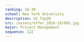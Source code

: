 ```yaml
---
ranking: 16-30
school: New York University
description: US Top30
src: /assets/offer_2018-19/095.jpg
major: Project Management
sequence: 122
---
```

